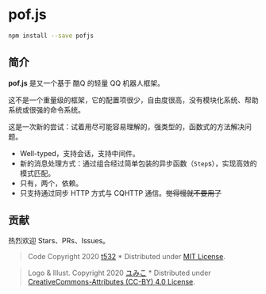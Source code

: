 # pof.js

```sh
npm install --save pofjs
```

## 简介

**pof.js** 是又一个基于 酷Q 的轻量 QQ 机器人框架。 

这不是一个重量级的框架，它的配置项很少，自由度很高，没有模块化系统、帮助系统或很强的命令系统。

这是一次新的尝试：试着用尽可能容易理解的，强类型的，函数式的方法解决问题。

- Well-typed，支持会话，支持中间件。
- 新的消息处理方式：通过组合经过简单包装的异步函数（`Step`s），实现高效的模式匹配。
- 只有，两个，依赖。
- 只支持通过同步 HTTP 方式与 CQHTTP 通信。~~觉得慢就不要用了~~

## 贡献

热烈欢迎 Stars、PRs、Issues。

> Code Copyright 2020 [t532](https://github.com/t532) *
> Distributed under [MIT License](https://github.com/t532/pof/blob/master/LICENSE).

> Logo & Illust. Copyright 2020 [ユみこ](https://github.com/t532) *
> Distributed under [CreativeCommons-Attributes (CC-BY) 4.0 License](http://creativecommons.org/licenses/by/4.0/).
